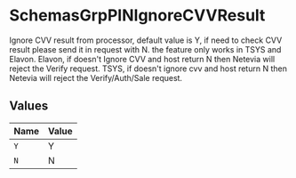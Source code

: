 # SchemasGrpPINIgnoreCVVResult

Ignore CVV result from processor, default value is Y, if need to check CVV result please send it in request with N. the feature only works in TSYS and Elavon. Elavon, if doesn't Ignore CVV and host return N then Netevia will reject the Verify request. TSYS, if doesn't ignore cvv and host return N then Netevia will reject the Verify/Auth/Sale request.


## Values

| Name  | Value |
| ----- | ----- |
| `Y`   | Y     |
| `N`   | N     |
